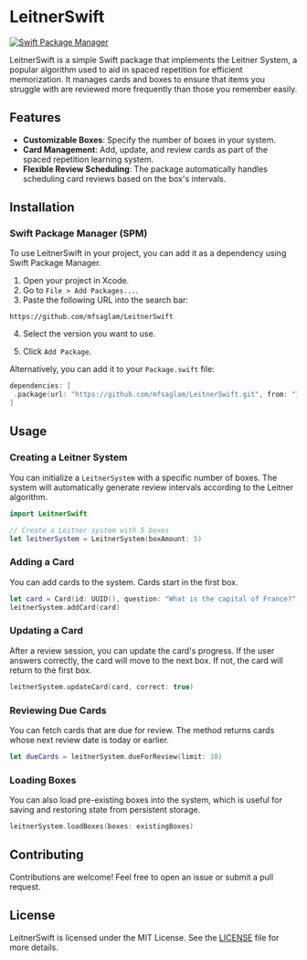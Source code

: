 # LeitnerSwift

[![Swift Package Manager](https://img.shields.io/badge/Swift_Package_Manager-compatible-brightgreen.svg)](https://swift.org/package-manager/)

LeitnerSwift is a simple Swift package that implements the Leitner System, a popular algorithm used to aid in spaced repetition for efficient memorization. It manages cards and boxes to ensure that items you struggle with are reviewed more frequently than those you remember easily.

## Features
- **Customizable Boxes**: Specify the number of boxes in your system.
- **Card Management**: Add, update, and review cards as part of the spaced repetition learning system.
- **Flexible Review Scheduling**: The package automatically handles scheduling card reviews based on the box's intervals.

## Installation

### Swift Package Manager (SPM)

To use LeitnerSwift in your project, you can add it as a dependency using Swift Package Manager.

1. Open your project in Xcode.
2. Go to `File > Add Packages...`.
3. Paste the following URL into the search bar:

```arduino
https://github.com/mfsaglam/LeitnerSwift
```

4. Select the version you want to use.

5. Click `Add Package`.

Alternatively, you can add it to your `Package.swift` file:

```swift
dependencies: [
 .package(url: "https://github.com/mfsaglam/LeitnerSwift.git", from: "1.0.0")
]
```


## Usage
### Creating a Leitner System
You can initialize a `LeitnerSystem` with a specific number of boxes. The system will automatically generate review intervals according to the Leitner algorithm.

```swift
import LeitnerSwift

// Create a Leitner system with 5 boxes
let leitnerSystem = LeitnerSystem(boxAmount: 5)
```
### Adding a Card
You can add cards to the system. Cards start in the first box.

```swift
let card = Card(id: UUID(), question: "What is the capital of France?", answer: "Paris")
leitnerSystem.addCard(card)
```

### Updating a Card
After a review session, you can update the card's progress. If the user answers correctly, the card will move to the next box. If not, the card will return to the first box.

```swift
leitnerSystem.updateCard(card, correct: true)
```
### Reviewing Due Cards
You can fetch cards that are due for review. The method returns cards whose next review date is today or earlier.

```swift
let dueCards = leitnerSystem.dueForReview(limit: 10)
```


### Loading Boxes
You can also load pre-existing boxes into the system, which is useful for saving and restoring state from persistent storage.

```swift
leitnerSystem.loadBoxes(boxes: existingBoxes)
```


## Contributing
Contributions are welcome! Feel free to open an issue or submit a pull request.

## License
LeitnerSwift is licensed under the MIT License. See the [LICENSE](https://github.com/mfsaglam/LeitnerSwift/blob/main/LICENSE) file for more details.
